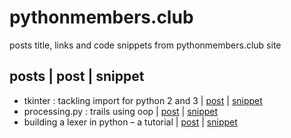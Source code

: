 # pythonmembers.club
posts title, links and code snippets from pythonmembers.club site

## posts | post | snippet
* tkinter : tackling import for python 2 and 3 | [post](https://www.pythonmembers.club/2018/04/25/tkinter-tackling-import-for-python-2-and-3/) | [snippet](tackling_tkinter_import.py)
* processing.py : trails using oop | [post](https://www.pythonmembers.club/2018/04/26/processing-py-trails-using-oop/) | [snippet](processing_py_mouse_trail.py)
* building a lexer in python – a tutorial | [post](https://www.pythonmembers.club/2018/05/01/building-a-lexer-in-python-tutorial/) | [snippet](lexer.py)

